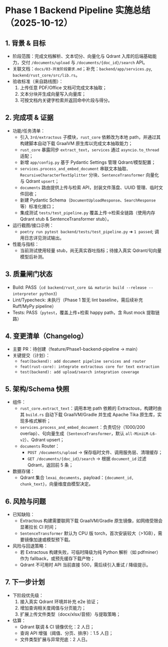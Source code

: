 # Phase 1 Backend Pipeline 实施总结（2025-10-12）

## 1. 背景 & 目标
- 阶段范围：完成文档解析、文本切分、向量化与 Qdrant 入库的后端基础能力，交付 `/documents/upload` 与 `/documents/{doc_id}/search` API。
- 关联文档：`docs/03-开发阶段要求.md`；补充：`backend/app/services.py`, `backend/rust_core/src/lib.rs`。
- 验收标准（来自路线图）：
  1. 上传任意 PDF/Office 文档可完成文本抽取；
  2. 文本分块并生成向量写入向量库；
  3. 可按文档内关键字检索并返回命中片段与得分。

## 2. 完成项 & 证据
- 功能/任务清单：
  - 引入 `3rd/extractous` 子模块，`rust_core` 依赖改为本地 path，并通过其构建脚本自动下载 GraalVM 原生库以完成文本抽取能力；
  - `rust_core` 暴露同步 `extract_text`，`services` 通过 `asyncio.to_thread` 适配；
  - 新增 `app/config.py` 基于 Pydantic Settings 管理 Qdrant/模型配置；
  - `services.process_and_embed_document` 串联文本抽取、`RecursiveCharacterTextSplitter` 分块、`SentenceTransformer` 向量化与 Qdrant `upsert`；
  - `documents` 路由提供上传与检索 API，封装文件落盘、UUID 管理、临时文件回收；
  - 新建 Pydantic Schema（`DocumentUploadResponse`、`SearchResponse` 等）标准化接口；
  - 集成测试 `tests/test_pipeline.py` 覆盖上传→检索全链路（使用内存 Qdrant stub & SentenceTransformer stub）。
- 运行截图/接口示例：
  - `poetry run pytest backend/tests/test_pipeline.py` ➜ `1 passed`; 调用日志详见测试输出。
- 性能与指标：
  - 当前测试使用轻量 stub，尚无真实吞吐指标；待接入真实 Qdrant/句向量模型后补测。

## 3. 质量闸门状态
- Build: PASS（`cd backend/rust_core && maturin build --release --interpreter python3`）
- Lint/Typecheck: 未执行（Phase 1 暂无 lint baseline，需后续补充 Ruff/MyPy pipeline）
- Tests: PASS（`pytest`，覆盖上传+检索 happy path，含 Rust mock 提取链路）

## 4. 变更清单（Changelog）
- 主要 PR：待创建（feature/Phase1-backend-pipeline → main）
- 关键提交（计划）：
  - `feat(backend): add document pipeline services and router`
  - `feat(rust-core): integrate extractous core for text extraction`
  - `test(backend): add upload/search integration coverage`

## 5. 架构/Schema 快照
- 组件：
  - `rust_core.extract_text`：调用本地 path 依赖的 Extractous，构建时由其 `build.rs` 自动下载 GraalVM/Gradle 并生成 Apache Tika 原生库，实现多格式解析；
  - `services.process_and_embed_document`：负责切分（1000/200 overlap）、句向量生成（`SentenceTransformer`，默认 `all-MiniLM-L6-v2`）、Qdrant upsert；
  - `documents` Router：
    - `POST /documents/upload` → 保存临时文件、调用服务层、清理缓存；
    - `GET /documents/{doc_id}/search` → 根据 `document_id` 过滤 Qdrant，返回前 5 条；
- 数据存储：
  - Qdrant 集合 `lexai_documents`，payload：`{document_id, chunk_text}`，向量维度由模型决定。

## 6. 风险与问题
- 已知缺陷：
  - Extractous 构建需要联网下载 GraalVM/Gradle 原生镜像，如网络受限会显著拉长 CI 时间；
  - `SentenceTransformer` 默认为 CPU 版 torch，首次安装较大（>1GB），需要镜像加速或模型预下载。
- 风险与回退策略：
  - 若 Extractous 构建失败，可临时降级为纯 Python 解析（如 pdfminer）作为 fallback，或预先缓存下载产物；
  - Qdrant 不可用时 API 当前直接 500，需后续引入重试 / 降级提示。

## 7. 下一步计划
- 下阶段优先级：
  1. 接入真实 Qdrant 环境并补充 e2e 验证；
  2. 增加查询相关度阈值与分页能力；
  3. 扩展上传文件类型（docx/xlsx/音频）与提取策略；
- 估算：
  - Qdrant 联调 & CI 镜像优化：2 人日；
  - 查询 API 增强（阈值、分页、排序）：1.5 人日；
  - 文件类型扩展与异常兜底：2 人日。
